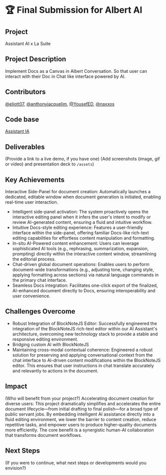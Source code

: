 # 🏆 Final Submission for Albert AI

## Project
Assistant AI x La Suite

## Project Description
Implement Docs as a Canvas in Albert Conversation. So that user can interact with their Doc in Chat like interface powered by AI.


## Contributors
<a href="https://github.com/eliott07">@eliott07</a>, <a href="https://github.com/anthonyjacquelim">@anthonyjacquelim</a>, <a href="https://github.com/YousefED
">@YousefED</a>, <a href="https://github.com/naxxos">@naxxos</a>

## Code base
[Assistant IA](https://github.com/etalab-ia/albert-conversation/tree/hackathon)

## Deliverables 
(Provide a link to a live demo, if you have one)
(Add screenshots (image, gif or video) and presentation deck to `/assets`)

## Key Achievements
Interactive Side-Panel for document creation: Automatically launches a dedicated, editable window when document generation is initiated, enabling real-time user interaction.

- Intelligent side-panel activation: The system proactively opens the interactive editing panel when it infers the user's intent to modify or review AI-generated content, ensuring a fluid and intuitive workflow.
- Intuitive Docs-style editing experience: Features a user-friendly interface within the side-panel, offering familiar Docs-like rich-text editing capabilities for effortless content manipulation and formatting.
- In-situ AI-Powered content enhancement: Users can leverage sophisticated AI tools (e.g., rephrasing, summarization, expansion, prompting) directly within the interactive content window, streamlining the editorial process.
- Chat-driven global document operations: Enables users to perform document-wide transformations (e.g., adjusting tone, changing style, applying formatting across sections) via natural language commands in the primary chat interface.
- Seamless Docs integration: Facilitates one-click export of the finalized, AI-enhanced document directly to Docs, ensuring interoperability and user convenience.

## Challenges Overcome
- Robust Integration of BlockNoteJS Editor: Successfully engineered the integration of the BlockNoteJS rich-text editor within our AI Assistant's architecture, overcoming new technology stack to provide a stable and responsive editing environment.
- Bridging custom AI with BlockNoteJS
- Maintaining cross-modal contextual coherence: Engineered a robust solution for preserving and applying conversational context from the chat interface to AI-driven content modifications within the BlockNoteJS editor. This ensures that user instructions in chat translate accurately and relevantly to actions in the document.

## Impact
(Who will benefit from your project?)
Accelerating document creation for diverse users: This project dramatically simplifies and accelerates the entire document lifecycle—from initial drafting to final polish—for a broad type of public servant jobs. By embedding intelligent AI assistance directly into a fluid editing environment, we lower the barrier to content creation, reduce repetitive tasks, and empower users to produce higher-quality documents more efficiently. The core benefit is a synergistic human-AI collaboration that transforms document workflows.

## Next Steps
(If you were to continue, what next steps or developments would you envision?)

